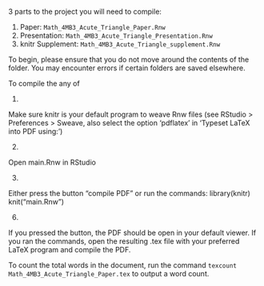 3 parts to the project you will need to compile:
1. Paper: `Math_4MB3_Acute_Triangle_Paper.Rnw`
2. Presentation: `Math_4MB3_Acute_Triangle_Presentation.Rnw`
3. knitr Supplement: `Math_4MB3_Acute_Triangle_supplement.Rnw`

To begin, please ensure that you do not move around the contents of the folder. You may encounter errors if certain folders are saved elsewhere.

To compile the any of 

1.
Make sure knitr is your default program to weave Rnw files
(see RStudio > Preferences > Sweave, also select the option ‘pdflatex’ in ‘Typeset LaTeX into PDF using:’)

2. 
Open main.Rnw in RStudio

3. 
Either press the button “compile PDF” or run the commands:
	library(knitr)
	knit(“main.Rnw”)

6.
If you pressed the button, the PDF should be open in your default viewer. If you ran the commands, open the resulting .tex file with your preferred LaTeX program and compile the PDF.


To count the total words in the document, run the command `texcount Math_4MB3_Acute_Triangle_Paper.tex` to output a word count.
